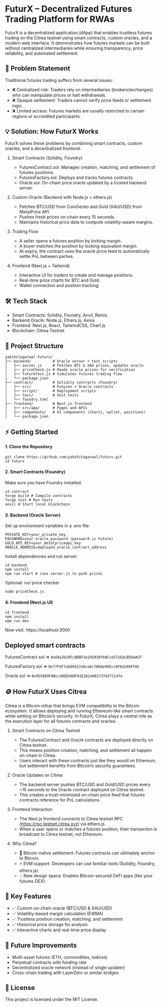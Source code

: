 # FuturX – Decentralized Futures Trading Platform for RWAs

FuturX is a decentralized application (dApp) that enables trustless futures trading on the Citrea testnet using smart contracts, custom oracles, and a modern web interface. It demonstrates how futures markets can be built without centralized intermediaries while ensuring transparency, price reliability, and automated settlement.


## 🚀 Problem Statement

Traditional futures trading suffers from several issues:

- ❌ Centralized risk: Traders rely on intermediaries (brokers/exchanges) who can manipulate prices or halt withdrawals.
- ❌ Opaque settlement: Traders cannot verify price feeds or settlement logic.
- ❌ Limited access: Futures markets are usually restricted to certain regions or accredited participants.


## 💡 Solution: How FuturX Works

FuturX solves these problems by combining smart contracts, custom oracles, and a decentralized frontend:

1. Smart Contracts (Solidity, Foundry)
    - FuturesContract.sol: Manages creation, matching, and settlement of futures positions.
    - FuturesFactory.sol: Deploys and tracks futures contracts.
    - Oracle.sol: On-chain price oracle updated by a trusted backend server.

2. Custom Oracle (Backend with Node.js + ethers.js)
    - Fetches BTC/USD from CoinGecko and Gold (XAU/USD) from MetalPrice API.
    - Pushes fresh prices on-chain every 15 seconds.
    - Maintains historical price data to compute volatility-aware margins.

3. Trading Flow
    - A seller opens a futures position by locking margin.
    - A buyer matches the position by locking equivalent margin.
    - At expiry, the contract uses the oracle price feed to automatically settle PnL between parties.

4. Frontend (Next.js + Tailwind)
    - Interactive UI for traders to create and manage positions.
    - Real-time price charts for BTC and Gold.
    - Wallet connection and position tracking.




## 🛠️ Tech Stack

- Smart Contracts: Solidity, Foundry, Anvil, Remix
- Backend Oracle: Node.js, Ethers.js, Axios
- Frontend: Next.js, React, TailwindCSS, Chart.js
- Blockchain: Citrea Testnet


## 📂 Project Structure
```
yakshitagarwal-futurx/
├── backend/          # Oracle server + test scripts
│   ├── server.js     # Fetches BTC & XAU prices, updates oracle
│   ├── priceCheck.js # Reads oracle prices for verification
│   ├── futureTest.js # Simulates futures trading flow
│   └── package.json
├── contract/         # Solidity contracts (Foundry)
│   ├── src/          # Futures + Oracle contracts
│   ├── script/       # Deployment scripts
│   ├── test/         # Unit tests
│   └── foundry.toml
├── frontend/         # Next.js frontend
│   ├── src/app/      # Pages and APIs
│   ├── components/   # UI components (charts, wallet, positions)
│   └── package.json
```


## ⚡ Getting Started

#### 1️. Clone the Repository
```
git clone https://github.com/yakshitagarwal/futurx.git
cd futurx
```
#### 2️. Smart Contracts (Foundry)
Make sure you have Foundry installed.
```
cd contract
forge build # Compile contracts
forge test # Run tests
anvil # Start local blockchain
```
#### 3️. Backend (Oracle Server)
Set up environment variables in a .env file:
```
PRIVATE_KEY=your_private_key
PASSWORD=your_oracle_password (password is Future)
GOLD_API_KEY=your_metalpriceapi_key
ORACLE_ADDRESS=deployed_oracle_contract_address
```
Install dependencies and run server:
```
cd backend
npm install
npm run start # runs server.js to push prices
```
Optional: run price checker
```
node priceCheck.js
```
#### 4️. Frontend (Next.js UI)
```
cd frontend
npm install
npm run dev
```
Now visit: https://localhost:3000


## Deployed smart contracts

FuturesContract.sol => ```0x68a2b20Fc8DBF3e24593Dfb8Cce571E8cB5DeACF```

FuturesFactory.sol => ```0x77F5F7ab09d1339ce6c70b0e99Ecc0F6d299FF85```

Oracle.sol => ```0x955669F8BccdAEEb6DFA1E2b2a08172fA27114fe```



## 🪙 How FuturX Uses Citrea

Citrea is a Bitcoin rollup that brings EVM compatibility to the Bitcoin ecosystem. It allows deploying and running Ethereum-like smart contracts while settling on Bitcoin’s security.
In FuturX, Citrea plays a central role as the execution layer for all futures contracts and oracles:

1. Smart Contracts on Citrea Testnet

    - The FuturesContract and Oracle contracts are deployed directly on Citrea testnet.
    - This means position creation, matching, and settlement all happen on-chain in Citrea.
    - Users interact with these contracts just like they would on Ethereum, but settlement benefits from Bitcoin’s security guarantees.

2. Oracle Updates on Citrea

    - The backend server pushes BTC/USD and Gold/USD prices every ~15 seconds to the Oracle contract deployed on Citrea testnet.
    - This creates a trust-minimized on-chain price feed that futures contracts reference for PnL calculations.

3. Frontend Interaction

    - The Next.js frontend connects to Citrea testnet RPC (https://rpc.testnet.citrea.xyz) via ethers.js.
    - When a user opens or matches a futures position, their transaction is broadcast to Citrea testnet, not Ethereum.

4. Why Citrea?

    - 🔗 Bitcoin-native settlement: Futures contracts can ultimately anchor to Bitcoin.
    - ⚡ EVM support: Developers can use familiar tools (Solidity, Foundry, ethers.js).
    - 💡 New design space: Enables Bitcoin-secured DeFi apps (like your futures DEX).


## 🔑 Key Features

- ✅ Custom on-chain oracle (BTC/USD & XAU/USD)
- ✅ Volatility-based margin calculation (EWMA)
- ✅ Trustless position creation, matching, and settlement
- ✅ Historical price storage for analysis
- ✅ Interactive charts and real-time price display


## 🔮 Future Improvements

- Multi-asset futures (ETH, commodities, indices)
- Perpetual contracts with funding rate
- Decentralized oracle network (instead of single updater)
- Cross-chain trading with LayerZero or similar bridges


## 📜 License

This project is licensed under the MIT License.
